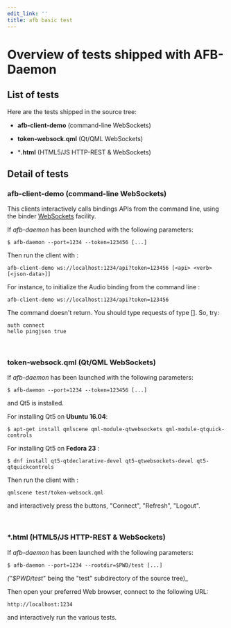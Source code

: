 ```yaml
---
edit_link: ''
title: afb basic test
---
```


<!-- WARNING: This file is generated by fetch_docs.js using site/_tocs/architecture/fetched_files.yml -->


Overview of tests shipped with AFB-Daemon
=========================================

List of tests
-------------

Here are the tests shipped in the source tree:

* **afb-client-demo** (command-line WebSockets)

* **token-websock.qml** (Qt/QML WebSockets)

* ***.html** (HTML5/JS HTTP-REST & WebSockets)


Detail of tests
---------------

### afb-client-demo (command-line WebSockets)

This clients interactively calls bindings APIs from the command line, using the binder
[WebSockets](https://en.wikipedia.org/wiki/WebSocket) facility.

If _afb-daemon_ has been launched with the following parameters:


    $ afb-daemon --port=1234 --token=123456 [...]


Then run the client with :

    afb-client-demo ws://localhost:1234/api?token=123456 [<api> <verb> [<json-data>]]

For instance, to initialize the Audio binding from the command line :

    afb-client-demo ws://localhost:1234/api?token=123456

The command doesn't return. You should type requests of type <api> <verb> [<json-data>].
So, try:

    auth connect
    hello pingjson true

<br />



### token-websock.qml (Qt/QML WebSockets)

If _afb-daemon_ has been launched with the following parameters:

    $ afb-daemon --port=1234 --token=123456 [...]

and Qt5 is installed.

For installing Qt5 on **Ubuntu 16.04**:

    $ apt-get install qmlscene qml-module-qtwebsockets qml-module-qtquick-controls

For installing Qt5 on **Fedora 23** :

    $ dnf install qt5-qtdeclarative-devel qt5-qtwebsockets-devel qt5-qtquickcontrols


Then run the client with :

    qmlscene test/token-websock.qml

and interactively press the buttons, "Connect", "Refresh", "Logout".

<br />


### *.html (HTML5/JS HTTP-REST & WebSockets)

If _afb-daemon_ has been launched with the following parameters:

    $ afb-daemon --port=1234 --rootdir=$PWD/test [...]

_("$PWD/test_" being the "test" subdirectory of the source tree)_


Then open your preferred Web browser, connect to the following URL:

    http://localhost:1234

and interactively run the various tests.

